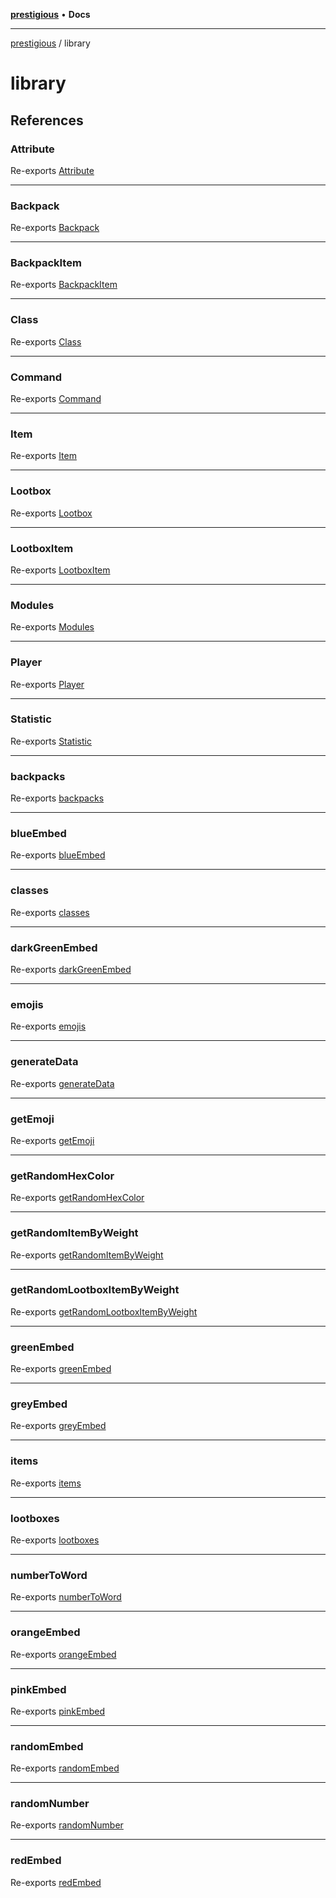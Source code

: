 [**prestigious**](../README.md) • **Docs**

***

[prestigious](../README.md) / library

# library

## References

### Attribute

Re-exports [Attribute](../classes/Attribute/classes/Attribute.md)

***

### Backpack

Re-exports [Backpack](../classes/Backpack/classes/Backpack.md)

***

### BackpackItem

Re-exports [BackpackItem](../classes/BackpackItem/classes/BackpackItem.md)

***

### Class

Re-exports [Class](../classes/Class/classes/Class.md)

***

### Command

Re-exports [Command](../classes/Command/classes/Command.md)

***

### Item

Re-exports [Item](../classes/Item/classes/Item.md)

***

### Lootbox

Re-exports [Lootbox](../classes/Lootbox/classes/Lootbox.md)

***

### LootboxItem

Re-exports [LootboxItem](../classes/LootboxItem/classes/LootboxItem.md)

***

### Modules

Re-exports [Modules](../enums/Modules/enumerations/Modules.md)

***

### Player

Re-exports [Player](../classes/Player/classes/Player.md)

***

### Statistic

Re-exports [Statistic](../classes/Statistic/classes/Statistic.md)

***

### backpacks

Re-exports [backpacks](../resources/backpacks/variables/backpacks.md)

***

### blueEmbed

Re-exports [blueEmbed](../resources/embeds/functions/blueEmbed.md)

***

### classes

Re-exports [classes](../resources/classes/variables/classes.md)

***

### darkGreenEmbed

Re-exports [darkGreenEmbed](../resources/embeds/functions/darkGreenEmbed.md)

***

### emojis

Re-exports [emojis](../resources/emojis/variables/emojis.md)

***

### generateData

Re-exports [generateData](../utils/functions/functions/generateData.md)

***

### getEmoji

Re-exports [getEmoji](../utils/functions/functions/getEmoji.md)

***

### getRandomHexColor

Re-exports [getRandomHexColor](../utils/functions/functions/getRandomHexColor.md)

***

### getRandomItemByWeight

Re-exports [getRandomItemByWeight](../utils/functions/functions/getRandomItemByWeight.md)

***

### getRandomLootboxItemByWeight

Re-exports [getRandomLootboxItemByWeight](../utils/functions/functions/getRandomLootboxItemByWeight.md)

***

### greenEmbed

Re-exports [greenEmbed](../resources/embeds/functions/greenEmbed.md)

***

### greyEmbed

Re-exports [greyEmbed](../resources/embeds/functions/greyEmbed.md)

***

### items

Re-exports [items](../resources/items/variables/items.md)

***

### lootboxes

Re-exports [lootboxes](../resources/lootboxes/variables/lootboxes.md)

***

### numberToWord

Re-exports [numberToWord](../utils/functions/functions/numberToWord.md)

***

### orangeEmbed

Re-exports [orangeEmbed](../resources/embeds/functions/orangeEmbed.md)

***

### pinkEmbed

Re-exports [pinkEmbed](../resources/embeds/functions/pinkEmbed.md)

***

### randomEmbed

Re-exports [randomEmbed](../resources/embeds/functions/randomEmbed.md)

***

### randomNumber

Re-exports [randomNumber](../utils/functions/functions/randomNumber.md)

***

### redEmbed

Re-exports [redEmbed](../resources/embeds/functions/redEmbed.md)

